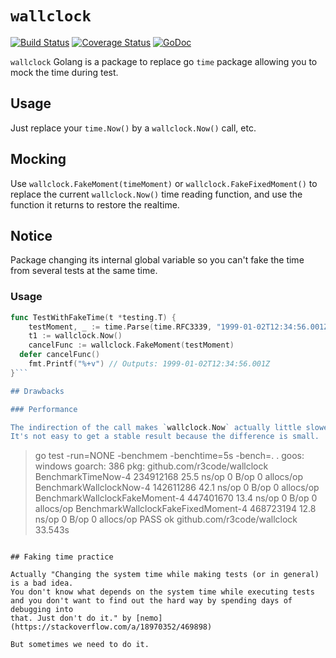 # `wallclock`

[![Build Status](https://travis-ci.org/r3code/wallclock.svg?branch=master)](https://travis-ci.org/r3code/wallclock)
[![Coverage Status](https://coveralls.io/repos/github/r3code/wallclock/badge.svg?branch=master)](https://coveralls.io/github/r3code/wallclock?branch=master)
[![GoDoc](https://godoc.org/github.com/r3code/wallclock?status.svg)](https://godoc.org/github.com/r3code/wallclock)

`wallclock` Golang is a package to replace go `time` package allowing you to mock the time during test.

## Usage 

Just replace your `time.Now()` by a `wallclock.Now()` call, etc.

## Mocking 

Use `wallclock.FakeMoment(timeMoment)` or `wallclock.FakeFixedMoment()` to replace the current `wallclock.Now()` time reading function, and use the function it returns to restore the realtime. 


## Notice                                                                                                   

Package changing its internal global variable so you can't fake the time from several tests at the same time. 


### Usage

```go
func TestWithFakeTime(t *testing.T) {
	testMoment, _ := time.Parse(time.RFC3339, "1999-01-02T12:34:56.001Z")	
	t1 := wallclock.Now()
	cancelFunc := wallclock.FakeMoment(testMoment) 
  defer cancelFunc()
	fmt.Printf("%+v") // Outputs: 1999-01-02T12:34:56.001Z	
}```

## Drawbacks

### Performance

The indirection of the call makes `wallclock.Now` actually little slower.   
It's not easy to get a stable result because the difference is small.

```
> go test -run=NONE -benchmem -benchtime=5s -bench=. .
goos: windows
goarch: 386
pkg: github.com/r3code/wallclock
BenchmarkTimeNow-4                      234912168               25.5 ns/op             0 B/op
0 allocs/op
BenchmarkWallclockNow-4                 142611286               42.1 ns/op             0 B/op
0 allocs/op
BenchmarkWallclockFakeMoment-4          447401670               13.4 ns/op             0 B/op
0 allocs/op
BenchmarkWallclockFakeFixedMoment-4     468723194               12.8 ns/op             0 B/op
0 allocs/op
PASS
ok      github.com/r3code/wallclock     33.543s
```      

## Faking time practice

Actually "Changing the system time while making tests (or in general) is a bad idea. 
You don't know what depends on the system time while executing tests 
and you don't want to find out the hard way by spending days of debugging into 
that. Just don't do it." by [nemo](https://stackoverflow.com/a/18970352/469898)

But sometimes we need to do it.  
